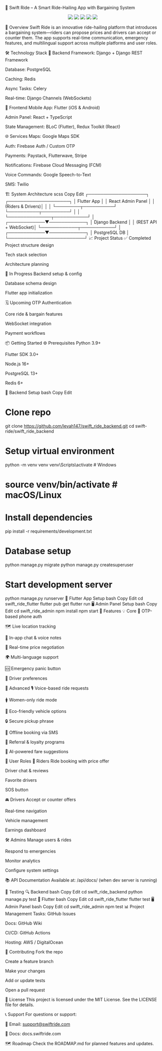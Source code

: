 🚖 Swift Ride – A Smart Ride-Hailing App with Bargaining System
<p align="center"> <img src="https://img.shields.io/badge/Flutter-Mobile-blue?logo=flutter" /> <img src="https://img.shields.io/badge/Django-Backend-green?logo=django" /> <img src="https://img.shields.io/badge/PostgreSQL-Database-blue?logo=postgresql" /> <img src="https://img.shields.io/badge/Redis-Cache-red?logo=redis" /> <img src="https://img.shields.io/badge/License-MIT-lightgrey?logo=opensourceinitiative" /> </p>
🚀 Overview
Swift Ride is an innovative ride-hailing platform that introduces a bargaining system—riders can propose prices and drivers can accept or counter them. The app supports real-time communication, emergency features, and multilingual support across multiple platforms and user roles.

🛠️ Technology Stack
🔧 Backend
Framework: Django + Django REST Framework

Database: PostgreSQL

Caching: Redis

Async Tasks: Celery

Real-time: Django Channels (WebSockets)

📱 Frontend
Mobile App: Flutter (iOS & Android)

Admin Panel: React + TypeScript

State Management: BLoC (Flutter), Redux Toolkit (React)

🌐 Services
Maps: Google Maps SDK

Auth: Firebase Auth / Custom OTP

Payments: Paystack, Flutterwave, Stripe

Notifications: Firebase Cloud Messaging (FCM)

Voice Commands: Google Speech-to-Text

SMS: Twilio

🏗️ System Architecture
scss
Copy
Edit
┌───────────────────┐    ┌────────────────────┐
│   Flutter App     │    │  React Admin Panel │
│ (Riders & Drivers)│    │                    │
└────────┬──────────┘    └──────────┬─────────┘
         │                          │
         └──────────────┬───────────┘
                        │
           ┌────────────▼────────────┐
           │      Django Backend     │
           │  (REST API + WebSocket)│
           └────────────┬───────────┘
                        │
           ┌────────────▼────────────┐
           │      PostgreSQL DB      │
           └─────────────────────────┘
📈 Project Status
✅ Completed
Project structure design

Tech stack selection

Architecture planning

🚧 In Progress
Backend setup & config

Database schema design

Flutter app initialization

🗓️ Upcoming
OTP Authentication

Core ride & bargain features

WebSocket integration

Payment workflows

📦 Getting Started
⚙️ Prerequisites
Python 3.9+

Flutter SDK 3.0+

Node.js 16+

PostgreSQL 13+

Redis 6+

🚀 Backend Setup
bash
Copy
Edit
# Clone repo
git clone https://github.com/levah147/swift_ride_backend.git
cd swift-ride/swift_ride_backend

# Setup virtual environment
python -m venv venv
venv\Scripts\activate   # Windows
# source venv/bin/activate  # macOS/Linux

# Install dependencies
pip install -r requirements/development.txt

# Database setup
python manage.py migrate
python manage.py createsuperuser

# Start development server
python manage.py runserver
📱 Flutter App Setup
bash
Copy
Edit
cd swift_ride_flutter
flutter pub get
flutter run
🖥️ Admin Panel Setup
bash
Copy
Edit
cd swift_ride_admin
npm install
npm start
📲 Features
💡 Core
🔐 OTP-based phone auth

🗺️ Live location tracking

💬 In-app chat & voice notes

💸 Real-time price negotiation

🌍 Multi-language support

🆘 Emergency panic button

🌟 Driver preferences

🚀 Advanced
🎙️ Voice-based ride requests

🚺 Women-only ride mode

🌿 Eco-friendly vehicle options

🔒 Secure pickup phrase

📱 Offline booking via SMS

🎁 Referral & loyalty programs

🤖 AI-powered fare suggestions

👥 User Roles
👤 Riders
Ride booking with price offer

Driver chat & reviews

Favorite drivers

SOS button

🚘 Drivers
Accept or counter offers

Real-time navigation

Vehicle management

Earnings dashboard

🛠️ Admins
Manage users & rides

Respond to emergencies

Monitor analytics

Configure system settings

📚 API Documentation
Available at: /api/docs/ (when dev server is running)

🧪 Testing
🔍 Backend
bash
Copy
Edit
cd swift_ride_backend
python manage.py test
📱 Flutter
bash
Copy
Edit
cd swift_ride_flutter
flutter test
🖥️ Admin Panel
bash
Copy
Edit
cd swift_ride_admin
npm test
📊 Project Management
Tasks: GitHub Issues

Docs: GitHub Wiki

CI/CD: GitHub Actions

Hosting: AWS / DigitalOcean

🤝 Contributing
Fork the repo

Create a feature branch

Make your changes

Add or update tests

Open a pull request

📄 License
This project is licensed under the MIT License. See the LICENSE file for details.

📞 Support
For questions or support:

📧 Email: support@swiftride.com

📘 Docs: docs.swiftride.com

🗺️ Roadmap
Check the ROADMAP.md for planned features and updates.